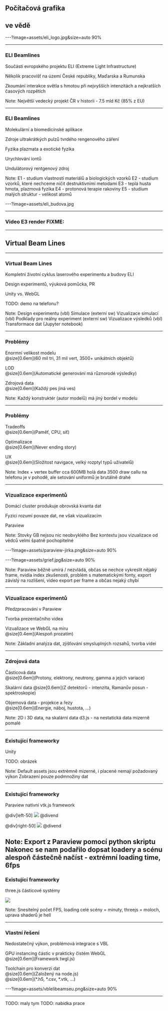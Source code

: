 ## Počítačová grafika  
## ve vědě

---?image=assets/eli_logo.jpg&size=auto 90%

---

### ELI Beamlines

Součástí evropského projektu ELI (Extreme Light Infrastructure)

Několik pracovišť na území České republiky, Maďarska a Rumunska

Zkoumání interakce světla s hmotou při nejvyšších intenzitách a nejkratších časových rozpětích

Note:
Největší vedecký projekt ČR v historii - 7.5 mld Kč (85% z EU)

---

### ELI Beamlines

Molekulární a biomedicínské aplikace

Zdroje ultrakrátkých pulzů tvrdého rengenového záření

Fyzika plazmata a exotické fyzika

Urychlování iontů

Undulátorový rentgenový zdroj

Note:
E1 - studium vlastností materiálů a biologických vzorků
E2 - studium vzorků, které nechceme ničit destruktivnímí metodami
E3 - teplá husta hmota, plazmová fyzika
E4 - protonová terapie rakoviny
E5 - studium malých struktur - velikost atomů 

---?image=assets/eli_budova.jpg

---

### Video E3 render FIXME:

---

## Virtual Beam Lines

---

### Virtual Beam Lines

Kompletní životní cyklus laserového experimentu a budovy ELI  

Design experimentů, výuková pomůcka, PR  

Unity vs. WebGL  

TODO: demo na telefonu?

Note:
Design experimentu (vbl)
Simulace (externí sw)
Vizualizace simulací (vbl) 
Podklady pro reálny experiment (externí sw)
Vizualizace výsledků (vbl)
Transformace dat (Jupyter notebook)

---

### Problémy

Enormní velikost modelu  
@size[0.6em](60 mil tri, 31 mil vert, 3500+ unikátních objektů)

LOD  
@size[0.6em](Automatické generování má různorodé výsledky)

Zdrojová data  
@size[0.6em](Každý pes jiná ves)

Note:
Každý konstruktér (autor modelů) má jiný bordel v modelu

---

### Problémy

Tradeoffs  
@size[0.6em](Paměť, CPU, síť)

Optimalizace  
@size[0.6em](Never ending story)

UX  
@size[0.6em](Složitost navigace, velký rozptyl typů uživatelů)

Note:
Index + vertex buffer cca 600MB holá data
3500 draw callu na telefonu je v pohodě, ale setování uniformů je brutálně drahé

---

### Vizualizace experimentů
  
Domácí cluster produkuje obrovská kvanta dat  
  
Fyzici rozumí povaze dat, ne však vizualizacím  
  
Paraview

Note:
Stovky GB nejsou nic neobvyklého
Bez kontextu jsou vizualizace od vědců velmi špatně pochopitelné

---?image=assets/paraview-jirka.png&size=auto 90%

---?image=assets/grief.jpg&size=auto 90%

Note:
Paraview běžně umírá / nezvládá, občas se nechce vykreslit nějaký frame, nvidia index zkušenosti, problém s matematickými fonty, export závislý na rozlišení, video export per frame a občas nejaký chybí

---

### Vizualizace experimentů

Předzpracování v Paraview

Tvorba prezentačního videa

Vizualizace ve WebGL na míru  
@size[0.4em](Alespoň prozatím)

Note:
Základní analýza dat, zjišťování smysluplných rozsahů, tvorba videí

---

### Zdrojová data

Částicová data  
@size[0.6em](Protony, elektrony, neutrony, gamma a jejich variace)

Skalární data
@size[0.6em](Z detektorů - intenzita, Ramanův posun - spektroskopie)

Objemová data - projekce a řezy  
@size[0.6em](Energie, náboj, hustota, ...)

Note:
2D i 3D data, na skalární data d3.js - na nestatická data mizerně pomalé

---

### Existující frameworky

Unity

TODO: obrázek

Note:
Default assets jsou extrémně mizerné, i placené nemají požadovaný výkon
Zobrazení pouze podmnožiny dat

---

### Existující frameworky

Paraview nativní vtk.js framework

@div[left-50]
![](assets/vtkjs-expected.png)
@divend

@div[right-50]
![](assets/vtkjs-reality.png)
@divend


Note:
Export z Paraview pomocí python skriptu
Nakonec se nam podařilo dopsat loadery a scénu alespoň částečně načíst - extrémní loading time, 6fps
---

### Existující frameworky

three.js částicové systémy

![](assets/threejs-vtk.png)

Note:
Snesitelný počet FPS, loading celé scény = minuty, threejs = moloch, uprava shaderů je hell

---

### Vlastní řešení

Nedostatečný výkon, problémová integrace s VBL

GPU instancing částic v prakticky čistém WebGL  
@size[0.6em](Framework twgl.js)

Toolchain pro konverzi dat  
@size[0.6em](Založený na node.js)  
@size[0.6em](\*.h5, \*.csv, \*.vtk, ...)

---?image=assets/vblelibeamseu.png&size=auto 90%

---

TODO: maly tym
TODO: nabidka prace
